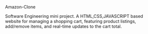 Amazon-Clone

Software Engineering mini project.
A  HTML,CSS,JAVASCRIPT based  website  for managing a shopping cart, featuring product listings, add/remove items, and real-time updates to the cart total.
